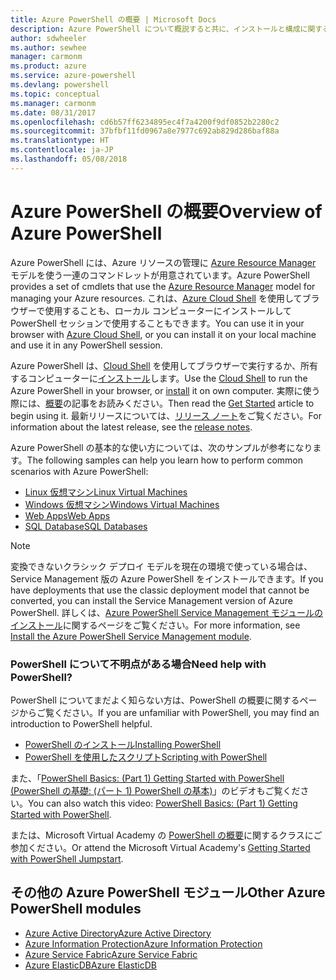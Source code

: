 ```yaml
---
title: Azure PowerShell の概要 | Microsoft Docs
description: Azure PowerShell について概説すると共に、インストールと構成に関するページへのリンクを紹介します。
author: sdwheeler
ms.author: sewhee
manager: carmonm
ms.product: azure
ms.service: azure-powershell
ms.devlang: powershell
ms.topic: conceptual
ms.manager: carmonm
ms.date: 08/31/2017
ms.openlocfilehash: cd6b57ff6234895ec4f7a4200f9df0852b2280c2
ms.sourcegitcommit: 37bfbf11fd0967a8e7977c692ab829d286baf88a
ms.translationtype: HT
ms.contentlocale: ja-JP
ms.lasthandoff: 05/08/2018
---
```

# <a name="overview-of-azure-powershell"></a><span data-ttu-id="e9ab9-103">Azure PowerShell の概要</span><span class="sxs-lookup"><span data-stu-id="e9ab9-103">Overview of Azure PowerShell</span></span>

<span data-ttu-id="e9ab9-104">Azure PowerShell には、Azure リソースの管理に [Azure Resource Manager](/azure/azure-resource-manager/resource-group-overview) モデルを使う一連のコマンドレットが用意されています。</span><span class="sxs-lookup"><span data-stu-id="e9ab9-104">Azure PowerShell provides a set of cmdlets that use the [Azure Resource Manager](/azure/azure-resource-manager/resource-group-overview) model for managing your Azure resources.</span></span> <span data-ttu-id="e9ab9-105">これは、[Azure Cloud Shell](/azure/cloud-shell/overview) を使用してブラウザーで使用することも、ローカル コンピューターにインストールして PowerShell セッションで使用することもできます。</span><span class="sxs-lookup"><span data-stu-id="e9ab9-105">You can use it in your browser with [Azure Cloud Shell](/azure/cloud-shell/overview), or you can install it on your local machine and use it in any PowerShell session.</span></span>

<span data-ttu-id="e9ab9-106">Azure PowerShell は、[Cloud Shell](/azure/cloud-shell/overview) を使用してブラウザーで実行するか、所有するコンピューターに[インストール](install-azurerm-ps.md)します。</span><span class="sxs-lookup"><span data-stu-id="e9ab9-106">Use the [Cloud Shell](/azure/cloud-shell/overview) to run the Azure PowerShell in your browser, or [install](install-azurerm-ps.md) it on own computer.</span></span> <span data-ttu-id="e9ab9-107">実際に使う際には、[概要](get-started-azureps.md)の記事をお読みください。</span><span class="sxs-lookup"><span data-stu-id="e9ab9-107">Then read the [Get Started](get-started-azureps.md) article to begin using it.</span></span> <span data-ttu-id="e9ab9-108">最新リリースについては、[リリース ノート](release-notes-azureps.md)をご覧ください。</span><span class="sxs-lookup"><span data-stu-id="e9ab9-108">For information about the latest release, see the [release notes](release-notes-azureps.md).</span></span>

<span data-ttu-id="e9ab9-109">Azure PowerShell の基本的な使い方については、次のサンプルが参考になります。</span><span class="sxs-lookup"><span data-stu-id="e9ab9-109">The following samples can help you learn how to perform common scenarios with Azure PowerShell:</span></span>

* [<span data-ttu-id="e9ab9-110">Linux 仮想マシン</span><span class="sxs-lookup"><span data-stu-id="e9ab9-110">Linux Virtual Machines</span></span>](/azure/virtual-machines/virtual-machines-linux-powershell-samples?toc=/powershell/azure/toc.json)
* [<span data-ttu-id="e9ab9-111">Windows 仮想マシン</span><span class="sxs-lookup"><span data-stu-id="e9ab9-111">Windows Virtual Machines</span></span>](/azure/virtual-machines/virtual-machines-windows-powershell-samples?toc=/powershell/azure/toc.json)
* [<span data-ttu-id="e9ab9-112">Web Apps</span><span class="sxs-lookup"><span data-stu-id="e9ab9-112">Web Apps</span></span>](/azure/app-service-web/app-service-powershell-samples?toc=/powershell/azure/toc.json)
* [<span data-ttu-id="e9ab9-113">SQL Database</span><span class="sxs-lookup"><span data-stu-id="e9ab9-113">SQL Databases</span></span>](/azure/sql-database/sql-database-powershell-samples?toc=/powershell/azure/toc.json)

> [!NOTE]
> <span data-ttu-id="e9ab9-114">変換できないクラシック デプロイ モデルを現在の環境で使っている場合は、Service Management 版の Azure PowerShell をインストールできます。</span><span class="sxs-lookup"><span data-stu-id="e9ab9-114">If you have deployments that use the classic deployment model that cannot be converted, you can install the Service Management version of Azure PowerShell.</span></span> <span data-ttu-id="e9ab9-115">詳しくは、[Azure PowerShell Service Management モジュールのインストール](/powershell/azure/servicemanagement/install-azure-ps)に関するページをご覧ください。</span><span class="sxs-lookup"><span data-stu-id="e9ab9-115">For more information, see [Install the Azure PowerShell Service Management module](/powershell/azure/servicemanagement/install-azure-ps).</span></span>


### <a name="need-help-with-powershell"></a><span data-ttu-id="e9ab9-116">PowerShell について不明点がある場合</span><span class="sxs-lookup"><span data-stu-id="e9ab9-116">Need help with PowerShell?</span></span>

<span data-ttu-id="e9ab9-117">PowerShell についてまだよく知らない方は、PowerShell の概要に関するページからご覧ください。</span><span class="sxs-lookup"><span data-stu-id="e9ab9-117">If you are unfamiliar with PowerShell, you may find an introduction to PowerShell helpful.</span></span>

* [<span data-ttu-id="e9ab9-118">PowerShell のインストール</span><span class="sxs-lookup"><span data-stu-id="e9ab9-118">Installing PowerShell</span></span>](/powershell/scripting/installing-windows-powershell)
* [<span data-ttu-id="e9ab9-119">PowerShell を使用したスクリプト</span><span class="sxs-lookup"><span data-stu-id="e9ab9-119">Scripting with PowerShell</span></span>](/powershell/scripting/scripting-with-windows-powershell)

<span data-ttu-id="e9ab9-120">また、「[PowerShell Basics: (Part 1) Getting Started with PowerShell (PowerShell の基礎: (パート 1) PowerShell の基本)](https://channel9.msdn.com/Blogs/Taste-of-Premier/PowerShellBasicsPart1)」のビデオもご覧ください。</span><span class="sxs-lookup"><span data-stu-id="e9ab9-120">You can also watch this video: [PowerShell Basics: (Part 1) Getting Started with PowerShell](https://channel9.msdn.com/Blogs/Taste-of-Premier/PowerShellBasicsPart1).</span></span>

<span data-ttu-id="e9ab9-121">または、Microsoft Virtual Academy の [PowerShell の概要](https://mva.microsoft.com/liveevents/powershell-jumpstart)に関するクラスにご参加ください。</span><span class="sxs-lookup"><span data-stu-id="e9ab9-121">Or attend the Microsoft Virtual Academy's [Getting Started with PowerShell Jumpstart](https://mva.microsoft.com/liveevents/powershell-jumpstart).</span></span>

## <a name="other-azure-powershell-modules"></a><span data-ttu-id="e9ab9-122">その他の Azure PowerShell モジュール</span><span class="sxs-lookup"><span data-stu-id="e9ab9-122">Other Azure PowerShell modules</span></span>

* [<span data-ttu-id="e9ab9-123">Azure Active Directory</span><span class="sxs-lookup"><span data-stu-id="e9ab9-123">Azure Active Directory</span></span>](/powershell/azure/active-directory/)
* [<span data-ttu-id="e9ab9-124">Azure Information Protection</span><span class="sxs-lookup"><span data-stu-id="e9ab9-124">Azure Information Protection</span></span>](/powershell/azure/aip/)
* [<span data-ttu-id="e9ab9-125">Azure Service Fabric</span><span class="sxs-lookup"><span data-stu-id="e9ab9-125">Azure Service Fabric</span></span>](/powershell/azure/service-fabric/)
* [<span data-ttu-id="e9ab9-126">Azure ElasticDB</span><span class="sxs-lookup"><span data-stu-id="e9ab9-126">Azure ElasticDB</span></span>](/powershell/azure/elasticdbjobs/)
